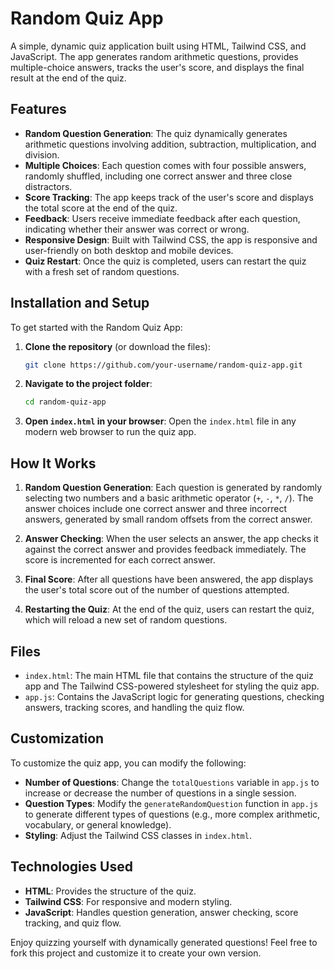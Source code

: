 # Random Quiz App

A simple, dynamic quiz application built using HTML, Tailwind CSS, and JavaScript. The app generates random arithmetic questions, provides multiple-choice answers, tracks the user's score, and displays the final result at the end of the quiz.

## Features

- **Random Question Generation**: The quiz dynamically generates arithmetic questions involving addition, subtraction, multiplication, and division.
- **Multiple Choices**: Each question comes with four possible answers, randomly shuffled, including one correct answer and three close distractors.
- **Score Tracking**: The app keeps track of the user's score and displays the total score at the end of the quiz.
- **Feedback**: Users receive immediate feedback after each question, indicating whether their answer was correct or wrong.
- **Responsive Design**: Built with Tailwind CSS, the app is responsive and user-friendly on both desktop and mobile devices.
- **Quiz Restart**: Once the quiz is completed, users can restart the quiz with a fresh set of random questions.

## Installation and Setup

To get started with the Random Quiz App:

1. **Clone the repository** (or download the files):
    ```bash
    git clone https://github.com/your-username/random-quiz-app.git
    ```
2. **Navigate to the project folder**:
    ```bash
    cd random-quiz-app
    ```
3. **Open `index.html` in your browser**:
    Open the `index.html` file in any modern web browser to run the quiz app.

## How It Works

1. **Random Question Generation**: Each question is generated by randomly selecting two numbers and a basic arithmetic operator (`+`, `-`, `*`, `/`). The answer choices include one correct answer and three incorrect answers, generated by small random offsets from the correct answer.
   
2. **Answer Checking**: When the user selects an answer, the app checks it against the correct answer and provides feedback immediately. The score is incremented for each correct answer.

3. **Final Score**: After all questions have been answered, the app displays the user's total score out of the number of questions attempted.

4. **Restarting the Quiz**: At the end of the quiz, users can restart the quiz, which will reload a new set of random questions.

## Files

- `index.html`: The main HTML file that contains the structure of the quiz app and The Tailwind CSS-powered stylesheet for styling the quiz app.
- `app.js`: Contains the JavaScript logic for generating questions, checking answers, tracking scores, and handling the quiz flow.

## Customization

To customize the quiz app, you can modify the following:

- **Number of Questions**: Change the `totalQuestions` variable in `app.js` to increase or decrease the number of questions in a single session.
- **Question Types**: Modify the `generateRandomQuestion` function in `app.js` to generate different types of questions (e.g., more complex arithmetic, vocabulary, or general knowledge).
- **Styling**: Adjust the Tailwind CSS classes in `index.html`.

## Technologies Used

- **HTML**: Provides the structure of the quiz.
- **Tailwind CSS**: For responsive and modern styling.
- **JavaScript**: Handles question generation, answer checking, score tracking, and quiz flow.


Enjoy quizzing yourself with dynamically generated questions! Feel free to fork this project and customize it to create your own version.
